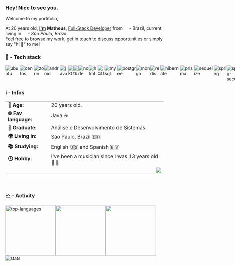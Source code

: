 ### Hey! Nice to see you.

Welcome to my portifolio,

At 20 years old, **<ins>I'm</ins> Matheus**, <ins>Full-Stack Developer</ins> from <img src="https://cdn-icons-png.flaticon.com/512/197/197386.png" width="13"/> - Brazil, current living in *<img src="https://cdn-icons-png.flaticon.com/512/197/197386.png" width="13"/> - São Paulo, Brazil*.\
Feel free to browse my work, get in touch to discuss opportunities or simply say "hi 👋" to me!

### 👾 - Tech stack

<div style="display: flex;">
  <img src="https://img.shields.io/badge/Ubuntu-E95420?style=for-the-badge&logo=ubuntu&logoColor=white" alt="ubuntu" />
  <img src="https://img.shields.io/badge/Cent%20OS-262577?style=for-the-badge&logo=CentOS&logoColor=white" alt="centos" />
  <img src="https://img.shields.io/badge/Zorin%20OS-0CC1F3?style=for-the-badge&logo=zorin&logoColor=white" alt="zorin" />
  <img src="https://img.shields.io/badge/Android-3DDC84?style=for-the-badge&logo=android&logoColor=white" alt="android" />
  
  <img src="https://img.shields.io/badge/Java-ED8B00?style=for-the-badge&logo=openjdk&logoColor=white" alt="java" />
  <img src="https://img.shields.io/badge/Kotlin-0095D5?&style=for-the-badge&logo=kotlin&logoColor=white" alt="kt" />
  <img src="https://img.shields.io/badge/TypeScript-007ACC?style=for-the-badge&logo=typescript&logoColor=white" alt="ts" />
  <img src="https://img.shields.io/badge/Node.js-43853D?style=for-the-badge&logo=node.js&logoColor=white" alt="node" />
  <img src="https://img.shields.io/badge/HTML5-E34F26?style=for-the-badge&logo=html5&logoColor=white" alt="html" />
  <img src="https://img.shields.io/badge/CSS3-1572B6?style=for-the-badge&logo=css3&logoColor=white" alt="css" />
  
  <img src="https://img.shields.io/badge/MySQL-00000F?style=for-the-badge&logo=mysql&logoColor=white" alt="mysql" />
  <img src="https://img.shields.io/badge/PostgreSQL-316192?style=for-the-badge&logo=postgresql&logoColor=white" alt="postgree" />
  <img src="https://img.shields.io/badge/MongoDB-4EA94B?style=for-the-badge&logo=mongodb&logoColor=white" alt="mongo" />
  <img src="https://img.shields.io/badge/redis-%23DD0031.svg?&style=for-the-badge&logo=redis&logoColor=white" alt="redis" />
  <img src="https://img.shields.io/badge/Hibernate-59666C?style=for-the-badge&logo=Hibernate&logoColor=white" alt="hibernate" />
  <img src="https://img.shields.io/badge/Prisma-3982CE?style=for-the-badge&logo=Prisma&logoColor=white" alt="prisma" />
  <img src="https://img.shields.io/badge/sequelize-323330?style=for-the-badge&logo=sequelize&logoColor=blue" alt="sequelize" />

  <img src="https://img.shields.io/badge/Spring-6DB33F?style=for-the-badge&logo=spring&logoColor=white" alt="spring" />
  <img src="https://img.shields.io/badge/Spring_Security-6DB33F?style=for-the-badge&logo=Spring-Security&logoColor=white" alt="spring-security" />
  <img src="https://img.shields.io/badge/Express.js-404D59?style=for-the-badge" alt="express" />
  <img src="https://img.shields.io/badge/React-20232A?style=for-the-badge&logo=react&logoColor=61DAFB" alt="react" />
  <img src="https://img.shields.io/badge/React_Router-CA4245?style=for-the-badge&logo=react-router&logoColor=white" alt="react-router" />
  <img src="https://img.shields.io/badge/rabbitmq-%23FF6600.svg?&style=for-the-badge&logo=rabbitmq&logoColor=white" alt="rabbit" />
  <img src="https://img.shields.io/badge/Jest-323330?style=for-the-badge&logo=Jest&logoColor=white" alt="jest" />
  <img src="https://img.shields.io/badge/json%20web%20tokens-323330?style=for-the-badge&logo=json-web-tokens&logoColor=pink" alt="jwt" />
  <img src="https://img.shields.io/badge/GIT-E44C30?style=for-the-badge&logo=git&logoColor=white" alt="git" />
  <img src="https://img.shields.io/badge/styled--components-DB7093?style=for-the-badge&logo=styled-components&logoColor=white" alt="stylecomps" />
  <img src="https://img.shields.io/badge/Tailwind_CSS-38B2AC?style=for-the-badge&logo=tailwind-css&logoColor=white" alt="tailwind" />
  <img src="https://img.shields.io/badge/Sass-CC6699?style=for-the-badge&logo=sass&logoColor=white" alt="scss" />
  <img src="https://img.shields.io/badge/Material--UI-0081CB?style=for-the-badge&logo=material-ui&logoColor=white" alt="mat-ui" />
  <img src="https://img.shields.io/badge/Editor%20Config-E0EFEF?style=for-the-badge&logo=editorconfig&logoColor=000" alt="editorconfig" />
  <img src="https://img.shields.io/badge/eslint-3A33D1?style=for-the-badge&logo=eslint&logoColor=white" alt="eslint" />
  <img src="https://img.shields.io/badge/prettier-1A2C34?style=for-the-badge&logo=prettier&logoColor=F7BA3E" alt="prettier" />

  <img src="https://img.shields.io/badge/Figma-F24E1E?style=for-the-badge&logo=figma&logoColor=white" alt="figma" />
  <img src="https://img.shields.io/badge/Firefox_Browser-FF7139?style=for-the-badge&logo=Firefox-Browser&logoColor=white" alt="firefox" />
  <img src="https://img.shields.io/badge/IntelliJ_IDEA-000000.svg?style=for-the-badge&logo=intellij-idea&logoColor=white" alt="intellij" />
  <img src="https://img.shields.io/badge/Eclipse-2C2255?style=for-the-badge&logo=eclipse&logoColor=white" alt="eclipse" />
  <img src="https://img.shields.io/badge/Jira-0052CC?style=for-the-badge&logo=Jira&logoColor=white" alt="jira" />
  <img src="https://img.shields.io/badge/Trello-0052CC?style=for-the-badge&logo=trello&logoColor=white" alt="trello" />
  
  <img src="https://img.shields.io/badge/Vercel-000000?style=for-the-badge&logo=vercel&logoColor=white" alt="vercel" />
  <img src="https://img.shields.io/badge/Netlify-00C7B7?style=for-the-badge&logo=netlify&logoColor=white" alt="netlify" />
  <img src="https://img.shields.io/badge/Google_Cloud-4285F4?style=for-the-badge&logo=google-cloud&logoColor=white" alt="gcp" />
  <img src="https://img.shields.io/badge/Amazon_AWS-232F3E?style=for-the-badge&logo=amazon-aws&logoColor=white" alt="aws" />
</div>

### ℹ️ - Infos

|                                      |                                                                                                          |
|--------------------------------------- |----------------------------------------------------------------------------------------------------------|
| **🌱 Age:**                            | 20 years old.                                                                                            |
| **🌐 Fav language:**                   | Java ☕                                                                                                   |
| **💼 Graduate:**                       | Análise e Desenvolvimento de Sistemas.                                                                     |
| **🌍 Living in:**                      | São Paulo, Brazil 🇧🇷                                                                                      |
| **📚 Studying:**                       | English 🇺🇸 and Spanish 🇪🇸                                                                                  |
| **🕓 Hobby:**                          | I've been a musician since I was 13 years old 🎉 🎸                                                        |
|                                        | <img src="https://i.pinimg.com/originals/ed/88/da/ed88da8c757d74f6255717ffc7a78154.gif" align="right" />  |

<br />

### 🗠 - Activity

<div style="display: flex; flex-direction: column;">
  <div style="display: flex;">
    <img height="160" alt="top-languages" src="https://denvercoder1-github-readme-stats.vercel.app/api/top-langs/?username=Matheus-FSantos&langs_count=8&layout=compact&theme=radical&hide_border=true"/>
    <img height="160" src="http://github-profile-summary-cards.vercel.app/api/cards/repos-per-language?username=Matheus-FSantos&theme=radical"/>
    <img height="160" src="http://github-profile-summary-cards.vercel.app/api/cards/productive-time?username=Matheus-FSantos&theme=radical&utcOffset=8"/>
  </div>
  <img alt="stats" src="https://denvercoder1-github-readme-stats.vercel.app/api/?username=Matheus-FSantos&show_icons=true&include_all_commits=true&count_private=true&theme=radical&hide_border=true"/>
</div>
